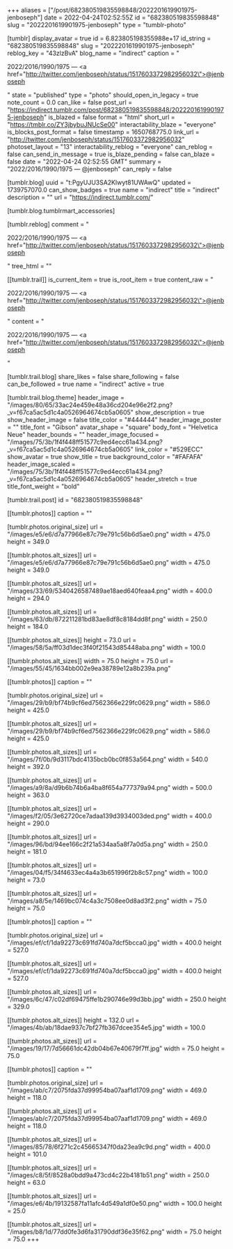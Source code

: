 +++
aliases = ["/post/682380519835598848/2022201619901975-jenboseph"]
date = 2022-04-24T02:52:55Z
id = "682380519835598848"
slug = "2022201619901975-jenboseph"
type = "tumblr-photo"

[tumblr]
display_avatar = true
id = 6.823805198355988e+17
id_string = "682380519835598848"
slug = "2022201619901975-jenboseph"
reblog_key = "43zlzBvA"
blog_name = "indirect"
caption = "<p>2022/2016/1990/1975 — <a href=\"http://twitter.com/jenboseph/status/1517603372982956032\">@jenboseph</a></p>"
state = "published"
type = "photo"
should_open_in_legacy = true
note_count = 0.0
can_like = false
post_url = "https://indirect.tumblr.com/post/682380519835598848/2022201619901975-jenboseph"
is_blazed = false
format = "html"
short_url = "https://tmblr.co/ZY3jbybuJNUcSe00"
interactability_blaze = "everyone"
is_blocks_post_format = false
timestamp = 1650768775.0
link_url = "http://twitter.com/jenboseph/status/1517603372982956032"
photoset_layout = "13"
interactability_reblog = "everyone"
can_reblog = false
can_send_in_message = true
is_blaze_pending = false
can_blaze = false
date = "2022-04-24 02:52:55 GMT"
summary = "2022/2016/1990/1975 — @jenboseph"
can_reply = false

[tumblr.blog]
uuid = "t:PgyUJU3SA2Klwyt81UWAwQ"
updated = 1739757070.0
can_show_badges = true
name = "indirect"
title = "indirect"
description = ""
url = "https://indirect.tumblr.com/"

[tumblr.blog.tumblrmart_accessories]

[tumblr.reblog]
comment = "<p>2022/2016/1990/1975 — <a href=\"http://twitter.com/jenboseph/status/1517603372982956032\">@jenboseph</a></p>"
tree_html = ""

[[tumblr.trail]]
is_current_item = true
is_root_item = true
content_raw = "<p>2022/2016/1990/1975 — <a href=\"http://twitter.com/jenboseph/status/1517603372982956032\">@jenboseph</a></p>"
content = "<p>2022/2016/1990/1975 &mdash; <a href=\"http://twitter.com/jenboseph/status/1517603372982956032\">@jenboseph</a></p>"

[tumblr.trail.blog]
share_likes = false
share_following = false
can_be_followed = true
name = "indirect"
active = true

[tumblr.trail.blog.theme]
header_image = "/images/80/65/33ac24e459e48a36cd204e96e2f2.png?_v=f67ca5ac5d1c4a0526964674cb5a0605"
show_description = true
show_header_image = false
title_color = "#444444"
header_image_poster = ""
title_font = "Gibson"
avatar_shape = "square"
body_font = "Helvetica Neue"
header_bounds = ""
header_image_focused = "/images/75/3b/1f4f448ff51577c9ed4ecc61a434.png?_v=f67ca5ac5d1c4a0526964674cb5a0605"
link_color = "#529ECC"
show_avatar = true
show_title = true
background_color = "#FAFAFA"
header_image_scaled = "/images/75/3b/1f4f448ff51577c9ed4ecc61a434.png?_v=f67ca5ac5d1c4a0526964674cb5a0605"
header_stretch = true
title_font_weight = "bold"

[tumblr.trail.post]
id = "682380519835598848"

[[tumblr.photos]]
caption = ""

[tumblr.photos.original_size]
url = "/images/e5/e6/d7a77966e87c79e791c56b6d5ae0.png"
width = 475.0
height = 349.0

[[tumblr.photos.alt_sizes]]
url = "/images/e5/e6/d7a77966e87c79e791c56b6d5ae0.png"
width = 475.0
height = 349.0

[[tumblr.photos.alt_sizes]]
url = "/images/33/69/5340426587489ae18aed640feaa4.png"
width = 400.0
height = 294.0

[[tumblr.photos.alt_sizes]]
url = "/images/63/db/872211281bd83ae8df8c8184dd8f.png"
width = 250.0
height = 184.0

[[tumblr.photos.alt_sizes]]
height = 73.0
url = "/images/58/5a/ff03d1dec3f40f21543d85448aba.png"
width = 100.0

[[tumblr.photos.alt_sizes]]
width = 75.0
height = 75.0
url = "/images/55/45/1634bb002e9ea38789e12a8b239a.png"

[[tumblr.photos]]
caption = ""

[tumblr.photos.original_size]
url = "/images/29/b9/bf74b9cf6ed7562366e229fc0629.png"
width = 586.0
height = 425.0

[[tumblr.photos.alt_sizes]]
url = "/images/29/b9/bf74b9cf6ed7562366e229fc0629.png"
width = 586.0
height = 425.0

[[tumblr.photos.alt_sizes]]
url = "/images/7f/0b/9d3117bdc4135bcb0bc0f853a564.png"
width = 540.0
height = 392.0

[[tumblr.photos.alt_sizes]]
url = "/images/a9/8a/d9b6b74b6a4ba8f654a777379a94.png"
width = 500.0
height = 363.0

[[tumblr.photos.alt_sizes]]
url = "/images/f2/05/3e62720ce7adaa139d3934003ded.png"
width = 400.0
height = 290.0

[[tumblr.photos.alt_sizes]]
url = "/images/96/bd/94ee166c2f21a534aa5a8f7a0d5a.png"
width = 250.0
height = 181.0

[[tumblr.photos.alt_sizes]]
url = "/images/04/f5/34f4633ec4a4a3b651996f2b8c57.png"
width = 100.0
height = 73.0

[[tumblr.photos.alt_sizes]]
url = "/images/a8/5e/1469bc074c4a3c7508ee0d8ad3f2.png"
width = 75.0
height = 75.0

[[tumblr.photos]]
caption = ""

[tumblr.photos.original_size]
url = "/images/ef/cf/1da92273c691fd740a7dcf5bcca0.jpg"
width = 400.0
height = 527.0

[[tumblr.photos.alt_sizes]]
url = "/images/ef/cf/1da92273c691fd740a7dcf5bcca0.jpg"
width = 400.0
height = 527.0

[[tumblr.photos.alt_sizes]]
url = "/images/6c/47/c02df69475ffe1b290746e99d3bb.jpg"
width = 250.0
height = 329.0

[[tumblr.photos.alt_sizes]]
height = 132.0
url = "/images/4b/ab/18dae937c7bf27fb367dcee354e5.jpg"
width = 100.0

[[tumblr.photos.alt_sizes]]
url = "/images/19/17/7d56661dc42db04b67e40679f7ff.jpg"
width = 75.0
height = 75.0

[[tumblr.photos]]
caption = ""

[tumblr.photos.original_size]
url = "/images/ab/c7/2075fda37d99954ba07aaf1d1709.png"
width = 469.0
height = 118.0

[[tumblr.photos.alt_sizes]]
url = "/images/ab/c7/2075fda37d99954ba07aaf1d1709.png"
width = 469.0
height = 118.0

[[tumblr.photos.alt_sizes]]
url = "/images/85/78/6f271c2c45665347f0da23ea9c9d.png"
width = 400.0
height = 101.0

[[tumblr.photos.alt_sizes]]
url = "/images/c8/5f/8528a0bdd9a473cd4c22b4181b51.png"
width = 250.0
height = 63.0

[[tumblr.photos.alt_sizes]]
url = "/images/e6/4b/19132587fa11afc4d549a1df0e50.png"
width = 100.0
height = 25.0

[[tumblr.photos.alt_sizes]]
url = "/images/b8/1d/77dd0fe3d6fa31790ddf36e35f62.png"
width = 75.0
height = 75.0
+++
